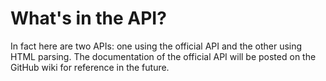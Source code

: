 ﻿# What's in the API?
In fact here are two APIs: one using the official API and the other using HTML parsing. The documentation of the official API will be posted on the GitHub wiki for reference in the future.
